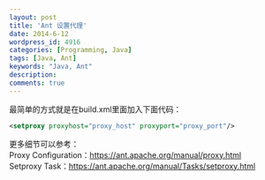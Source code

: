```yaml
---
layout: post
title: 'Ant 设置代理'
date: 2014-6-12
wordpress_id: 4916
categories: [Programming, Java]
tags: [Java, Ant]
keywords: "Java, Ant"
description: 
comments: true
---
```

最简单的方式就是在build.xml里面加入下面代码：

``` xml
<setproxy proxyhost="proxy_host" proxyport="proxy_port"/>
```
更多细节可以参考：    
Proxy Configuration：<https://ant.apache.org/manual/proxy.html>    
Setproxy Task：<https://ant.apache.org/manual/Tasks/setproxy.html>
